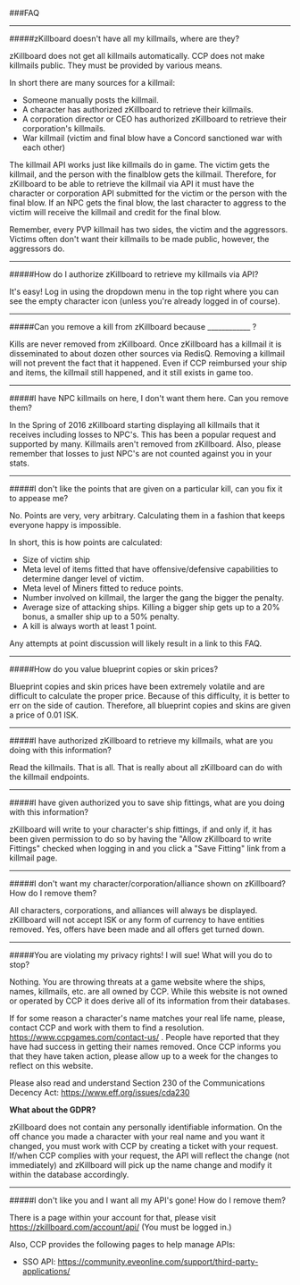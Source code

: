 ###FAQ

***

#####zKillboard doesn&#39;t have all my killmails, where are they?

zKillboard does not get all killmails automatically. CCP does not make killmails public. They must be provided by various means.

In short there are many sources for a killmail:

* Someone manually posts the killmail.
* A character has authorized zKillboard to retrieve their killmails.
* A corporation director or CEO has authorized zKillboard to retrieve their corporation&#39;s killmails.
* War killmail (victim and final blow have a Concord sanctioned war with each other)

The killmail API works just like killmails do in game. The victim gets the killmail, and the person with the finalblow gets the killmail. Therefore, for zKillboard to be able to retrieve the killmail via API it must have the character or corporation API submitted for the victim or the person with the final blow. If an NPC gets the final blow, the last character to aggress to the victim will receive the killmail and credit for the final blow.

Remember, every PVP killmail has two sides, the victim and the aggressors. Victims often don&#39;t want their killmails to be made public, however, the aggressors do. 

***

#####How do I authorize zKillboard to retrieve my killmails via API?

It&#39;s easy! Log in using the dropdown menu in the top right where you can see the empty character icon (unless you&#39;re already logged in of course).

***

#####Can you remove a kill from zKillboard because ____________ ?

Kills are never removed from zKillboard. Once zKillboard has a killmail it is disseminated to about dozen other sources via RedisQ. Removing a killmail will not prevent the fact that it happened. Even if CCP reimbursed your ship and items, the killmail still happened, and it still exists in game too.

***

#####I have NPC killmails on here, I don&#39;t want them here. Can you remove them?

In the Spring of 2016 zKillboard starting displaying all killmails that it receives including losses to NPC&#39;s. This has been a popular request and supported by many. Killmails aren&#39;t removed from zKillboard. Also, please remember that losses to just NPC&#39;s are not counted against you in your stats.

***

#####I don&#39;t like the points that are given on a particular kill, can you fix it to appease me?

No. Points are very, very arbitrary. Calculating them in a fashion that keeps everyone happy is impossible.

In short, this is how points are calculated:

* Size of victim ship
* Meta level of items fitted that have offensive/defensive capabilities to determine danger level of victim.
* Meta level of Miners fitted to reduce points.
* Number involved on killmail, the larger the gang the bigger the penalty.
* Average size of attacking ships. Killing a bigger ship gets up to a 20% bonus, a smaller ship up to a 50% penalty.
* A kill is always worth at least 1 point.

Any attempts at point discussion will likely result in a link to this FAQ.

***

#####How do you value blueprint copies or skin prices?

Blueprint copies and skin prices have been extremely volatile and are difficult to calculate the proper price. Because of this difficulty, it is better to err on the side of caution. Therefore, all blueprint copies and skins are given a price of 0.01 ISK.

***

#####I have authorized zKillboard to retrieve my killmails, what are you doing with this information?

Read the killmails. That is all. That is really about all zKillboard can do with the killmail endpoints.

***

#####I have given authorized you to save ship fittings, what are you doing with this information?

zKillboard will write to your character&#39;s ship fittings, if and only if, it has been given permission to do so by having the "Allow zKillboard to write Fittings" checked when logging in and you click a "Save Fitting" link from a killmail page.

***

#####I don&#39;t want my character/corporation/alliance shown on zKillboard? How do I remove them?

All characters, corporations, and alliances will always be displayed. zKillboard will not accept ISK or any form of currency to have entities removed. Yes, offers have been made and all offers get turned down.

***

#####You are violating my privacy rights! I will sue! What will you do to stop?

Nothing. You are throwing threats at a game website where the ships, names, killmails, etc. are all owned by CCP. While this website is not owned or operated by CCP it does derive all of its information from their databases. 

If for some reason a character&#39;s name matches your real life name, please, contact CCP and work with them to find a resolution. 
https://www.ccpgames.com/contact-us/ . People have reported that they have had success in getting their names removed. Once CCP informs you that they have taken action, please allow up to a week for the changes to reflect on this website.

Please also read and understand Section 230 of the Communications Decency Act: https://www.eff.org/issues/cda230

<strong>What about the GDPR?</strong><br/>

zKillboard does not contain any personally identifiable information. On the off chance you made a character with your real name and you want it changed, you must work with CCP by creating a ticket with your request. If/when CCP complies with your request, the API will reflect the change (not immediately) and zKillboard will pick up the name change and modify it within the database accordingly.

***

#####I don&#39;t like you and I want all my API&#39;s gone! How do I remove them?

There is a page within your account for that, please visit https://zkillboard.com/account/api/ (You must be logged in.)

Also, CCP provides the following pages to help manage APIs:

* SSO API: https://community.eveonline.com/support/third-party-applications/
